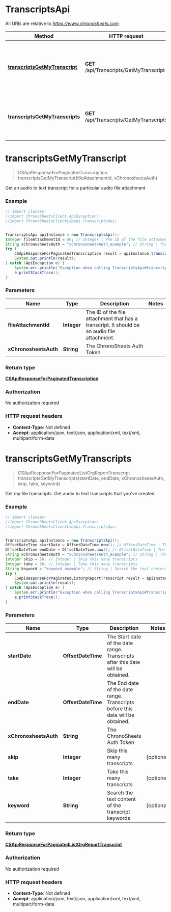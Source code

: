 # TranscriptsApi

All URIs are relative to *https://www.chronosheets.com*

Method | HTTP request | Description
------------- | ------------- | -------------
[**transcriptsGetMyTranscript**](TranscriptsApi.md#transcriptsGetMyTranscript) | **GET** /api/Transcripts/GetMyTranscript | Get an audio to text transcript for a particular audio file attachment
[**transcriptsGetMyTranscripts**](TranscriptsApi.md#transcriptsGetMyTranscripts) | **GET** /api/Transcripts/GetMyTranscripts | Get my file transcripts.  Get audio to text transcripts that you&#39;ve created.


<a name="transcriptsGetMyTranscript"></a>
# **transcriptsGetMyTranscript**
> CSApiResponseForPaginatedTranscription transcriptsGetMyTranscript(fileAttachmentId, xChronosheetsAuth)

Get an audio to text transcript for a particular audio file attachment

### Example
```java
// Import classes:
//import ChronoSheetsClient.ApiException;
//import ChronoSheetsClientLibApi.TranscriptsApi;


TranscriptsApi apiInstance = new TranscriptsApi();
Integer fileAttachmentId = 56; // Integer | The ID of the file attachment that has a transcript.  It should be an audio file attachment.
String xChronosheetsAuth = "xChronosheetsAuth_example"; // String | The ChronoSheets Auth Token
try {
    CSApiResponseForPaginatedTranscription result = apiInstance.transcriptsGetMyTranscript(fileAttachmentId, xChronosheetsAuth);
    System.out.println(result);
} catch (ApiException e) {
    System.err.println("Exception when calling TranscriptsApi#transcriptsGetMyTranscript");
    e.printStackTrace();
}
```

### Parameters

Name | Type | Description  | Notes
------------- | ------------- | ------------- | -------------
 **fileAttachmentId** | **Integer**| The ID of the file attachment that has a transcript.  It should be an audio file attachment. |
 **xChronosheetsAuth** | **String**| The ChronoSheets Auth Token |

### Return type

[**CSApiResponseForPaginatedTranscription**](CSApiResponseForPaginatedTranscription.md)

### Authorization

No authorization required

### HTTP request headers

 - **Content-Type**: Not defined
 - **Accept**: application/json, text/json, application/xml, text/xml, multipart/form-data

<a name="transcriptsGetMyTranscripts"></a>
# **transcriptsGetMyTranscripts**
> CSApiResponseForPaginatedListOrgReportTranscript transcriptsGetMyTranscripts(startDate, endDate, xChronosheetsAuth, skip, take, keyword)

Get my file transcripts.  Get audio to text transcripts that you&#39;ve created.

### Example
```java
// Import classes:
//import ChronoSheetsClient.ApiException;
//import ChronoSheetsClientLibApi.TranscriptsApi;


TranscriptsApi apiInstance = new TranscriptsApi();
OffsetDateTime startDate = OffsetDateTime.now(); // OffsetDateTime | The Start date of the date range.  Transcripts after this date will be obtained.
OffsetDateTime endDate = OffsetDateTime.now(); // OffsetDateTime | The End date of the date range.  Transcripts before this date will be obtained.
String xChronosheetsAuth = "xChronosheetsAuth_example"; // String | The ChronoSheets Auth Token
Integer skip = 56; // Integer | Skip this many transcripts
Integer take = 56; // Integer | Take this many transcripts
String keyword = "keyword_example"; // String | Search the text content of the transcript keywords
try {
    CSApiResponseForPaginatedListOrgReportTranscript result = apiInstance.transcriptsGetMyTranscripts(startDate, endDate, xChronosheetsAuth, skip, take, keyword);
    System.out.println(result);
} catch (ApiException e) {
    System.err.println("Exception when calling TranscriptsApi#transcriptsGetMyTranscripts");
    e.printStackTrace();
}
```

### Parameters

Name | Type | Description  | Notes
------------- | ------------- | ------------- | -------------
 **startDate** | **OffsetDateTime**| The Start date of the date range.  Transcripts after this date will be obtained. |
 **endDate** | **OffsetDateTime**| The End date of the date range.  Transcripts before this date will be obtained. |
 **xChronosheetsAuth** | **String**| The ChronoSheets Auth Token |
 **skip** | **Integer**| Skip this many transcripts | [optional]
 **take** | **Integer**| Take this many transcripts | [optional]
 **keyword** | **String**| Search the text content of the transcript keywords | [optional]

### Return type

[**CSApiResponseForPaginatedListOrgReportTranscript**](CSApiResponseForPaginatedListOrgReportTranscript.md)

### Authorization

No authorization required

### HTTP request headers

 - **Content-Type**: Not defined
 - **Accept**: application/json, text/json, application/xml, text/xml, multipart/form-data

